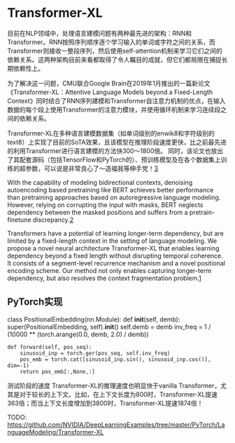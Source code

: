 

<!--
 * @version:
 * @Author:  StevenJokess https://github.com/StevenJokess
 * @Date: 2020-10-07 16:28:57
 * @LastEditors:  StevenJokess https://github.com/StevenJokess
 * @LastEditTime: 2020-12-26 02:40:58
 * @Description:
 * @TODO::
 * @Reference:
-->

# Transformer-XL

目前在NLP领域中，处理语言建模问题有两种最先进的架构：RNN和Transformer。RNN按照序列顺序逐个学习输入的单词或字符之间的关系，而Transformer则接收一整段序列，然后使用self-attention机制来学习它们之间的依赖关系。这两种架构目前来看都取得了令人瞩目的成就，但它们都局限在捕捉长期依赖性上。

为了解决这一问题，CMU联合Google Brain在2019年1月推出的一篇新论文《Transformer-XL：Attentive Language Models beyond a Fixed-Length Context》同时结合了RNN序列建模和Transformer自注意力机制的优点，在输入数据的每个段上使用Transformer的注意力模块，并使用循环机制来学习连续段之间的依赖关系。

Transformer-XL在多种语言建模数据集（如单词级别的enwik8和字符级别的text8）上实现了目前的SoTA效果，且该模型在推理阶段速度更快，比之前最先进的利用Transformer进行语言建模的方法快300～1800倍。 同时，该论文也放出了其配套源码（包括TensorFlow和PyTorch的）、预训练模型及在各个数据集上训练的超参数，可以说是非常良心了～造福我等伸手党！[3]

With the capability of modeling bidirectional contexts, denoising autoencoding based pretraining like BERT achieves better performance than pretraining approaches based on autoregressive language modeling. However, relying on corrupting the input with masks, BERT neglects dependency between the masked positions and suffers from a pretrain-finetune discrepancy.[2]

Transformers have a potential of learning longer-term dependency, but are limited by a fixed-length context in the setting of language modeling. We propose a novel neural architecture Transformer-XL that enables learning dependency beyond a fixed length without disrupting temporal coherence. It consists of a segment-level recurrence mechanism and a novel positional encoding scheme. Our method not only enables capturing longer-term dependency, but also resolves the context fragmentation problem.[1]

## PyTorch实现

class PositionalEmbedding(nn.Module):
    def __init__(self, demb):
        super(PositionalEmbedding, self).__init__()
        self.demb = demb
        inv_freq = 1 / (10000 ** (torch.arange(0.0, demb, 2.0) / demb))

    def forward(self, pos_seq):
        sinusoid_inp = torch.ger(pos_seq, self.inv_freq)
        pos_emb = torch.cat([sinusoid_inp.sin(), sinusoid_inp.cos()], dim=-1)
        return pos_emb[:,None,:]


测试阶段的速度
Transformer-XL的推理速度也明显快于vanilla Transformer，尤其是对于较长的上下文。比如，在上下文长度为800时，Transformer-XL提速363倍；而当上下文长度增加到3800时，Transformer-XL提速1874倍！


[1]: https://arxiv.org/abs/1901.02860
[2]: https://huggingface.co/transformers/model_doc/transformerxl.html
[3]: https://github.com/NLP-LOVE/ML-NLP/tree/master/NLP/16.9%20XLNet
[4]: https://blog.csdn.net/magical_bubble/article/details/89060213
[5]: https://github.com/kimiyoung/transformer-xl
TODO:
https://github.com/NVIDIA/DeepLearningExamples/tree/master/PyTorch/LanguageModeling/Transformer-XL
